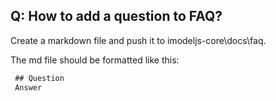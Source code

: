 ## Q: How to add a question to FAQ?
Create a markdown file and push it to imodeljs-core\docs\faq. 

The md file should be formatted like this:
```markdown
 ## Question 
 Answer
```